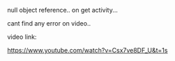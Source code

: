 null object reference.. on get activity...

cant find any error on video.. 

video link:

https://www.youtube.com/watch?v=Csx7ve8DF_U&t=1s
